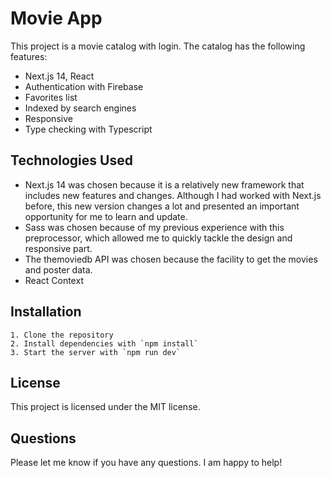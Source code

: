 # Movie App

This project is a movie catalog with login.
 The catalog has the following features:

* Next.js 14, React
* Authentication with Firebase
* Favorites list
* Indexed by search engines
* Responsive
* Type checking with Typescript

## Technologies Used

* Next.js 14 was chosen because it is a relatively new framework that includes new features and changes. Although I had worked with Next.js before, this new version changes a lot and presented an important opportunity for me to learn and update.
* Sass was chosen because of my previous experience with this preprocessor, which allowed me to quickly tackle the design and responsive part.
* The themoviedb API was chosen because the facility to get the movies and poster data.
* React Context

## Installation

```
1. Clone the repository
2. Install dependencies with `npm install`
3. Start the server with `npm run dev`
```

## License

This project is licensed under the MIT license.

## Questions

Please let me know if you have any questions. I am happy to help!
